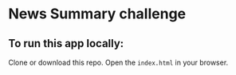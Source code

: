# News Summary challenge

## To run this app locally:

Clone or download this repo. Open the `index.html` in your browser.

